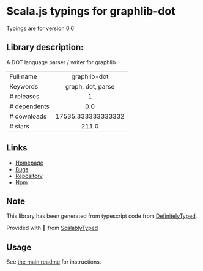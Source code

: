 
# Scala.js typings for graphlib-dot

Typings are for version 0.6

## Library description:
A DOT language parser / writer for graphlib

|                    |                 |
| ------------------ | :-------------: |
| Full name          | graphlib-dot |
| Keywords           | graph, dot, parse |
| # releases         | 1 |
| # dependents       | 0.0 |
| # downloads        | 17535.333333333332 |
| # stars            | 211.0 |

## Links
- [Homepage](https://github.com/dagrejs/graphlib-dot#readme)
- [Bugs](https://github.com/dagrejs/graphlib-dot/issues)
- [Repository](https://github.com/dagrejs/graphlib-dot)
- [Npm](https://www.npmjs.com/package/graphlib-dot)
    


## Note
This library has been generated from typescript code from [DefinitelyTyped](https://definitelytyped.org).

Provided with :purple_heart: from [ScalablyTyped](https://github.com/oyvindberg/ScalablyTyped)

## Usage
See [the main readme](../../readme.md) for instructions.


